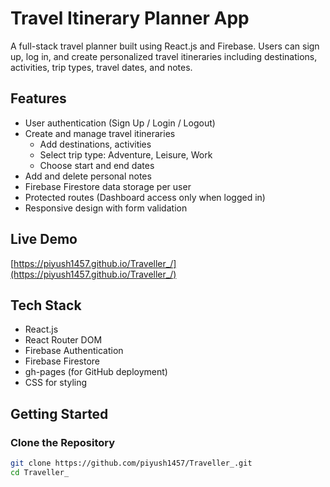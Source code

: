 # Travel Itinerary Planner App

A full-stack travel planner built using React.js and Firebase. Users can sign up, log in, and create personalized travel itineraries including destinations, activities, trip types, travel dates, and notes.

## Features

- User authentication (Sign Up / Login / Logout)
- Create and manage travel itineraries
  - Add destinations, activities
  - Select trip type: Adventure, Leisure, Work
  - Choose start and end dates
- Add and delete personal notes
- Firebase Firestore data storage per user
- Protected routes (Dashboard access only when logged in)
- Responsive design with form validation

## Live Demo

[https://piyush1457.github.io/Traveller_/](https://piyush1457.github.io/Traveller_/)

## Tech Stack

- React.js
- React Router DOM
- Firebase Authentication
- Firebase Firestore
- gh-pages (for GitHub deployment)
- CSS for styling

## Getting Started

### Clone the Repository

```bash
git clone https://github.com/piyush1457/Traveller_.git
cd Traveller_

